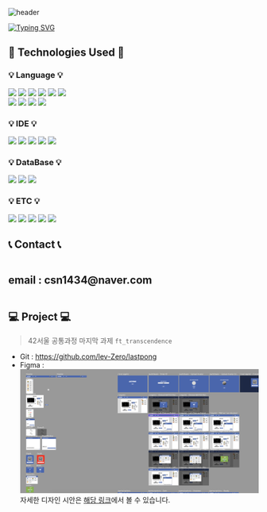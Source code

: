 ![header](https://capsule-render.vercel.app/api?type=waving&color=6994CDEE&text=&animation=twinkling&height=80)

[![Typing SVG](https://readme-typing-svg.demolab.com?font=Alkatra&weight=500&size=45&duration=4000&pause=3&color=6994CDEE&center=false&vCenter=false&multiline=true&repeat=true&width=1000&height=100&lines=Welcome+to+Sunbin's+GitHub!👋)](https://git.io/typing-svg)
 
<div align="left">
 
    

<h2> 🔨 Technologies Used 🔨 </h2>

<h3> 💡 Language 💡 </h3>
<img src="https://img.shields.io/badge/C-A8B9CC?style=for-the-badge&logo=c&logoColor=white"> 
<img src="https://img.shields.io/badge/c++-00599C?style=for-the-badge&logo=cplusplus&logoColor=white"> 
<img src="https://img.shields.io/badge/C Sharp-00599C?style=for-the-badge&logo=csharp&logoColor=white">
<img src="https://img.shields.io/badge/java-007396?style=for-the-badge&logo=java&logoColor=white"> 
<img src="https://img.shields.io/badge/delphi-EE1F35?style=for-the-badge&logo=delphi&logoColor=white"> 
<img src="https://img.shields.io/badge/python-3776AB?style=for-the-badge&logo=python&logoColor=white"> 

<br> 
    <img src="https://img.shields.io/badge/html5-E34F26?style=for-the-badge&logo=html5&logoColor=white"> 
    <img src="https://img.shields.io/badge/css-1572B6?style=for-the-badge&logo=css3&logoColor=white"> 
    <img src="https://img.shields.io/badge/javascript-F7DF1E?style=for-the-badge&typescripte-badge&logo=javascript&logoColor=black"> 
    <img src="https://img.shields.io/badge/typescript-3178C6?style=for-the-badge&typescripte-badge&logo=typescript&logoColor=white"> 
    
<h3> 💡 IDE 💡 </h3>
<img src="https://img.shields.io/badge/visual studio-5C2D91?style=for-the-badge&logo=visualstudio&logoColor=white"> 
<img src="https://img.shields.io/badge/visual studio code-007ACC?style=for-the-badge&logo=visualstudiocode&logoColor=white"> 
<img src="https://img.shields.io/badge/spring-6DB33F?style=for-the-badge&logo=spring&logoColor=white"> 
<img src="https://img.shields.io/badge/Spring Boot-6DB33F?style=for-the-badge&logo=spring boot&logoColor=white"> 
<img src="https://img.shields.io/badge/dotnet-512BD4?style=for-the-badge&logo=dotnet&logoColor=white"> 

<br>
<h3> 💡 DataBase 💡 </h3>
    <img src="https://img.shields.io/badge/oracle-F80000?style=for-the-badge&logo=oracle&logoColor=white"> 
    <img src="https://img.shields.io/badge/mysql-4479A1?style=for-the-badge&logo=mysql&logoColor=white"> 
    <img src="https://img.shields.io/badge/postgresql-4169E1?style=for-the-badge&logo=postgresql&logoColor=white"> 
    
<br>

<h3> 💡 ETC 💡 </h3>
<img src="https://img.shields.io/badge/mybatis-4479A1?style=for-the-badge"> 
<img src="https://img.shields.io/badge/linux-FCC624?style=for-the-badge&logo=linux&logoColor=black"> 
<img src="https://img.shields.io/badge/apache tomcat-F8DC75?style=for-the-badge&logo=apachetomcat&logoColor=black">
<img src="https://img.shields.io/badge/postman-FF6C37?style=for-the-badge&logo=postman&logoColor=white"> 
<img src="https://img.shields.io/badge/docker-3776AB?style=for-the-badge&logo=docker&logoColor=white"> 

 

<h2> 📞 Contact 📞 </h2>
<div style="display:flex; flex-direction:row;">
 <h2> email : csn1434@naver.com </h2> 
</div>

##  💻 Project 💻 
 > 42서울 공통과정 마지막 과제 `ft_transcendence`
 - Git : https://github.com/lev-Zero/lastpong
 - Figma : ![Figma Design](asset/lastPongFigma.png)
 자세한 디자인 시안은 [해당 링크](https://www.figma.com/community/file/1199421293253949642)에서 볼 수 있습니다.

